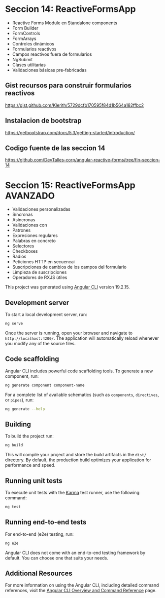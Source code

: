 # Seccion 14: ReactiveFormsApp

* Reactive Forms Module en Standalone components
* Form Builder
* FormControls
* FormArrays
* Controles dinámicos
* Formularios reactivos
* Campos reactivos fuera de formularios
* NgSubmit
* Clases utilitarias
* Validaciones básicas pre-fabricadas

## Gist recursos para construir formularios reactivos

https://gist.github.com/Klerith/5729dcfb170595f84d1b564a182ffbc2

## Instalacion de bootstrap

https://getbootstrap.com/docs/5.3/getting-started/introduction/


## Codigo fuente de las seccion 14
https://github.com/DevTalles-corp/angular-reactive-forms/tree/fin-seccion-14



# Seccion 15: ReactiveFormsApp AVANZADO

* Validaciones personalizadas
* Síncronas
* Asíncronas
* Validaciones con
* Patrones
* Expresiones regulares
* Palabras en concreto
* Selectores
* Checkboxes
* Radios
* Peticiones HTTP en secuencai
* Suscripciones de cambios de los campos del formulario
* Limpieza de suscripciones
* Operadores de RXJS útiles



















This project was generated using [Angular CLI](https://github.com/angular/angular-cli) version 19.2.15.

## Development server

To start a local development server, run:

```bash
ng serve
```

Once the server is running, open your browser and navigate to `http://localhost:4200/`. The application will automatically reload whenever you modify any of the source files.

## Code scaffolding

Angular CLI includes powerful code scaffolding tools. To generate a new component, run:

```bash
ng generate component component-name
```

For a complete list of available schematics (such as `components`, `directives`, or `pipes`), run:

```bash
ng generate --help
```

## Building

To build the project run:

```bash
ng build
```

This will compile your project and store the build artifacts in the `dist/` directory. By default, the production build optimizes your application for performance and speed.

## Running unit tests

To execute unit tests with the [Karma](https://karma-runner.github.io) test runner, use the following command:

```bash
ng test
```

## Running end-to-end tests

For end-to-end (e2e) testing, run:

```bash
ng e2e
```

Angular CLI does not come with an end-to-end testing framework by default. You can choose one that suits your needs.

## Additional Resources

For more information on using the Angular CLI, including detailed command references, visit the [Angular CLI Overview and Command Reference](https://angular.dev/tools/cli) page.
